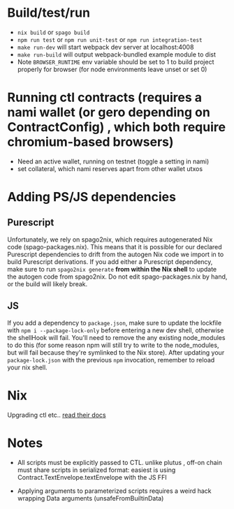# Build/test/run
* `nix build` or `spago build`
* `npm run test` or `npm run unit-test` or `npm run integration-test`
* `make run-dev` will start webpack dev server at localhost:4008
* `make run-build` will output webpack-bundled example module to dist
* Note `BROWSER_RUNTIME` env variable should be set to 1 to build project properly for browser (for node environments leave unset or set 0)

# Running ctl contracts (requires a nami wallet (or gero depending on ContractConfig) , which both require chromium-based browsers)
* Need an active wallet, running on testnet (toggle a setting in nami)
* set collateral, which nami reserves apart from other wallet utxos

# Adding PS/JS dependencies
## Purescript
Unfortunately, we rely on spago2nix, which requires autogenerated Nix code (spago-packages.nix). This means that it is possible for our declared Purescript dependencies to drift from the autogen Nix code we import in to build Purescript derivations. If you add either a Purescript dependency, make sure to run `spago2nix generate` **from within the Nix shell** to update the autogen code from spago2nix. Do not edit spago-packages.nix by hand, or the build will likely break.

## JS
If you add a dependency to `package.json`, make sure to update the lockfile with `npm i --package-lock-only` before entering a new dev shell, otherwise the shellHook will fail. You'll need to remove the any existing node_modules to do this (for some reason npm will still try to write to the node_modules, but will fail because they're symlinked to the Nix store).
After updating your `package-lock.json` with the previous `npm` invocation, remember to reload
your nix shell.

# Nix
Upgrading ctl etc.. [read their docs](https://github.com/Plutonomicon/cardano-transaction-lib/blob/develop/doc/ctl-as-dependency.md#upgrading-ctl)

# Notes
* All scripts must be explicitly passed to CTL. unlike plutus , off-on chain must share scripts in serialized format: easiest is using Contract.TextEnvelope.textEnvelope with the JS FFI

* Applying arguments to parameterized scripts requires a weird hack wrapping Data arguments (unsafeFromBuiltinData)

